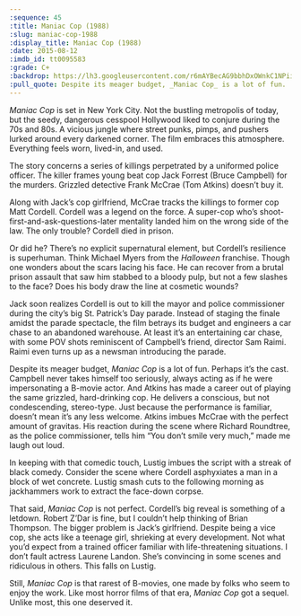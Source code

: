 ```yaml
---
:sequence: 45
:title: Maniac Cop (1988)
:slug: maniac-cop-1988
:display_title: Maniac Cop (1988)
:date: 2015-08-12
:imdb_id: tt0095583
:grade: C+
:backdrop: https://lh3.googleusercontent.com/r6mAYBecAG9bbhDxOWnkC1NPii0VYhG97oHLPTLJogU=w1000-rj
:pull_quote: Despite its meager budget, _Maniac Cop_ is a lot of fun.
---
```


_Maniac Cop_ is set in New York City. Not the bustling metropolis of today, but the seedy, dangerous cesspool Hollywood liked to conjure during the 70s and 80s. A vicious jungle where street punks, pimps, and pushers lurked around every darkened corner. The film embraces this atmosphere. Everything feels worn, lived-in, and used.

The story concerns a series of killings perpetrated by a uniformed police officer. The killer frames young beat cop Jack Forrest (Bruce Campbell) for the murders. Grizzled detective Frank McCrae (Tom Atkins) doesn’t buy it.

Along with Jack’s cop girlfriend, McCrae tracks the killings to former cop Matt Cordell. Cordell was a legend on the force.  A super-cop who’s shoot-first-and-ask-questions-later mentality landed him on the wrong side of the law. The only trouble? Cordell died in prison.

Or did he? There’s no explicit supernatural element, but Cordell’s resilience is superhuman. Think Michael Myers from the _Halloween_ franchise. Though one wonders about the scars lacing his face. He can recover from a brutal prison assault that saw him stabbed to a bloody pulp, but not a few slashes to the face? Does his body draw the line at cosmetic wounds?

Jack soon realizes Cordell is out to kill the mayor and police commissioner during the city’s big St. Patrick’s Day parade. Instead of staging the finale amidst the parade spectacle, the film betrays its budget and engineers a car chase to an abandoned warehouse. At least it’s an entertaining car chase, with some POV shots reminiscent of Campbell’s friend, director Sam Raimi. Raimi even turns up as a newsman introducing the parade.

Despite its meager budget, _Maniac Cop_ is a lot of fun. Perhaps it’s the cast. Campbell never takes himself too seriously, always acting as if he were impersonating a B-movie actor. And Atkins has made a career out of playing the same grizzled, hard-drinking cop. He delivers a conscious, but not condescending, stereo-type. Just because the performance is familiar, doesn’t mean it’s any less welcome. Atkins imbues McCrae with the perfect amount of gravitas.  His reaction during the scene where Richard Roundtree, as the police commissioner, tells him “You don’t smile very much,” made me laugh out loud.

In keeping with that comedic touch, Lustig imbues the script with a streak of black comedy. Consider the scene where Cordell asphyxiates a man in a block of wet concrete. Lustig smash cuts to the following morning as jackhammers work to extract the face-down corpse.

That said, _Maniac Cop_ is not perfect. Cordell’s big reveal is something of a letdown. Robert Z’Dar is fine, but I couldn’t help thinking of Brian Thompson. The bigger problem is Jack’s girlfriend. Despite being a vice cop, she acts like a teenage girl, shrieking at every development. Not what you’d expect from a trained officer familiar with life-threatening situations. I don’t fault actress Laurene Landon. She’s convincing in some scenes and ridiculous in others. This falls on Lustig.

Still, _Maniac Cop_ is that rarest of B-movies, one made by folks who seem to enjoy the work. Like most horror films of that era, _Maniac Cop_ got a sequel. Unlike most, this one deserved it.